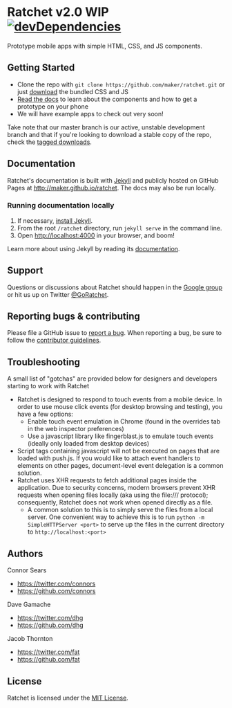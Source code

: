 # Ratchet v2.0 WIP [![devDependencies](https://david-dm.org/maker/ratchet/dev-status.png?theme=shields.io)](https://david-dm.org/maker/ratchet#info=devDependencies)

Prototype mobile apps with simple HTML, CSS, and JS components.

## Getting Started

- Clone the repo with `git clone https://github.com/maker/ratchet.git` or just [download](http://github.com/maker/ratchet/archive/v2.0.0.zip) the bundled CSS and JS
- [Read the docs](http://maker.github.io/ratchet) to learn about the components and how to get a prototype on your phone
- We will have example apps to check out very soon!

Take note that our master branch is our active, unstable development branch and that if you're looking to download a stable copy of the repo, check the [tagged downloads](https://github.com/maker/ratchet/tags).

## Documentation

Ratchet's documentation is built with [Jekyll](http://jekyllrb.com) and publicly hosted on GitHub Pages at <http://maker.github.io/ratchet>. The docs may also be run locally.

### Running documentation locally

1. If necessary, [install Jekyll](http://jekyllrb.com/docs/installation).
2. From the root `/ratchet` directory, run `jekyll serve` in the command line.
3. Open <http://localhost:4000> in your browser, and boom!

Learn more about using Jekyll by reading its [documentation](http://jekyllrb.com/docs/home/).

## Support

Questions or discussions about Ratchet should happen in the [Google group](https://groups.google.com/forum/#!forum/goratchet) or hit us up on Twitter [@GoRatchet](https://twitter.com/goratchet).

## Reporting bugs & contributing

Please file a GitHub issue to [report a bug](https://github.com/maker/ratchet/issues). When reporting a bug, be sure to follow the [contributor guidelines](https://github.com/maker/ratchet/blob/master/CONTRIBUTING.md).

## Troubleshooting

A small list of "gotchas" are provided below for designers and developers starting to work with Ratchet

- Ratchet is designed to respond to touch events from a mobile device. In order to use mouse click events (for desktop browsing and testing), you have a few options:
    - Enable touch event emulation in Chrome (found in the overrides tab in the web inspector preferences)
    - Use a javascript library like fingerblast.js to emulate touch events (ideally only loaded from desktop devices)
- Script tags containing javascript will not be executed on pages that are loaded with push.js. If you would like to attach event handlers to elements on other pages, document-level event delegation is a common solution.
- Ratchet uses XHR requests to fetch additional pages inside the application. Due to security concerns, modern browsers prevent XHR requests when opening files locally (aka using the file:/// protocol); consequently, Ratchet does not work when opened directly as a file.
    - A common solution to this is to simply serve the files from a local server. One convenient way to achieve this is to run ```python -m SimpleHTTPServer <port>``` to serve up the files in the current directory to ```http://localhost:<port>```

## Authors

Connor Sears

- <https://twitter.com/connors>
- <https://github.com/connors>

Dave Gamache

- <https://twitter.com/dhg>
- <https://github.com/dhg>

Jacob Thornton

- <https://twitter.com/fat>
- <https://github.com/fat>


## License

Ratchet is licensed under the [MIT License](http://opensource.org/licenses/MIT).
